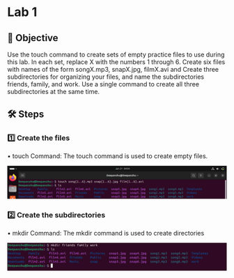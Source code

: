 # Lab 1

## 📌 Objective  
Use the touch command to create sets of empty practice files to use during this lab. In each set, replace X with the numbers 1 through 6. Create six files with names of the form songX.mp3, snapX.jpg, filmX.avi and Create three subdirectories for organizing your files, and name the subdirectories friends, family, and work. Use a single command to create all three subdirectories at the same time.

## 🛠️ Steps  

### 1️⃣ **Create the files**  
•	touch Command: The touch command is used to create empty files.

![image alt](https://github.com/deepanshusingla076/G18-Linux-administration-/blob/25bdf1267df3f947c9589cefab5e5c52617d4379/lab1-1.png)

### 2️⃣ **Create the subdirectories**  
•	mkdir Command: The mkdir command is used to create directories 

![image alt](https://github.com/deepanshusingla076/G18-Linux-administration-/blob/1ee207380ab805317148f211a74424476c286831/lab1-2.png)
